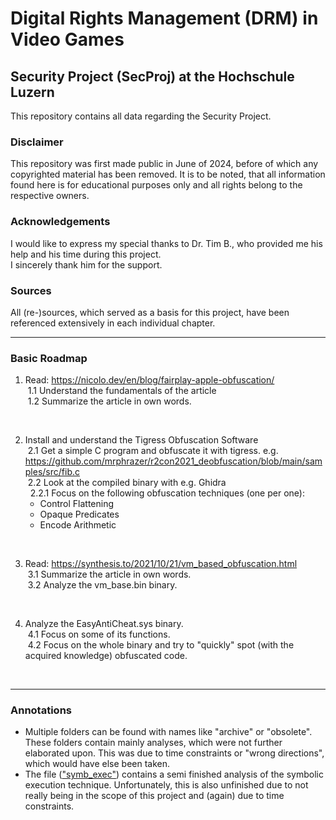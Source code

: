 # Digital Rights Management (DRM) in Video Games
## Security Project (SecProj) at the Hochschule Luzern
This repository contains all data regarding the Security Project.

### Disclaimer
This repository was first made public in June of 2024, before of which any copyrighted material has been removed. It is to be noted, that all information found here is for educational purposes only and all rights belong to the respective owners.

### Acknowledgements
I would like to express my special thanks to Dr. Tim B., who provided me his help and his time during this project.<br>
I sincerely thank him for the support.  

### Sources
All (re-)sources, which served as a basis for this project, have been referenced extensively in each individual chapter.

----------------------------------------------------------------------------------------
### Basic Roadmap
1. Read: https://nicolo.dev/en/blog/fairplay-apple-obfuscation/
<br>&nbsp;1.1 Understand the fundamentals of the article
<br>&nbsp;1.2 Summarize the article in own words.
<br>

2. Install and understand the Tigress Obfuscation Software
<br>&nbsp;2.1 Get a simple C program and obfuscate it with tigress. e.g. https://github.com/mrphrazer/r2con2021_deobfuscation/blob/main/samples/src/fib.c
<br>&nbsp;2.2 Look at the compiled binary with e.g. Ghidra
<br>&nbsp;&nbsp;2.2.1 Focus on the following obfuscation techniques (one per one):
    - Control Flattening
    - Opaque Predicates
    - Encode Arithmetic
<br>

3. Read: https://synthesis.to/2021/10/21/vm_based_obfuscation.html
<br>&nbsp;3.1 Summarize the article in own words.
<br>&nbsp;3.2 Analyze the vm_base.bin binary.
<br>

4. Analyze the EasyAntiCheat.sys binary.
<br>&nbsp;4.1 Focus on some of its functions.
<br>&nbsp;4.2 Focus on the whole binary and try to "quickly" spot (with the acquired knowledge) obfuscated code.
<br>


----------------------------------------------------------------------------------------
### Annotations
- Multiple folders can be found with names like "archive" or "obsolete". These folders contain mainly analyses, which were not further elaborated upon. This was due to time constraints or "wrong directions", which would have else been taken.
- The file (<a href="hslu_secproj/disasm_vm_obfuscators/symb_exec/analysis.md">"symb_exec"</a>) contains a semi finished analysis of the symbolic execution technique. Unfortunately, this is also unfinished due to not really being in the scope of this project and (again) due to time constraints.

